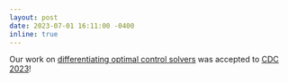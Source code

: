 ```yaml
---
layout: post
date: 2023-07-01 16:11:00 -0400
inline: true
---
```


Our work on [differentiating optimal control solvers](https://hal.science/hal-03786820v1/document) was accepted to [CDC 2023](https://www.google.com/url?sa=t&rct=j&q=&esrc=s&source=web&cd=&ved=2ahUKEwiul6P95-eEAxU6RaQEHbkPBz4QFnoECAkQAQ&url=https%3A%2F%2Fcdc2023.ieeecss.org%2F&usg=AOvVaw0C2RrMFR6gBojUZ_9cST3T&opi=89978449)!

